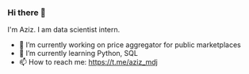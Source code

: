 ### Hi there 👋

I'm Aziz. I am data scientist intern. 
- 🔭 I’m currently working on price aggregator for public marketplaces
- 🌱 I’m currently learning Python, SQL
- 📫 How to reach me: https://t.me/aziz_mdj

<!--
**azizMamadjon0v/azizMamadjon0v** is a ✨ _special_ ✨ repository because its `README.md` (this file) appears on your GitHub profile.

Here are some ideas to get you started:

-->
